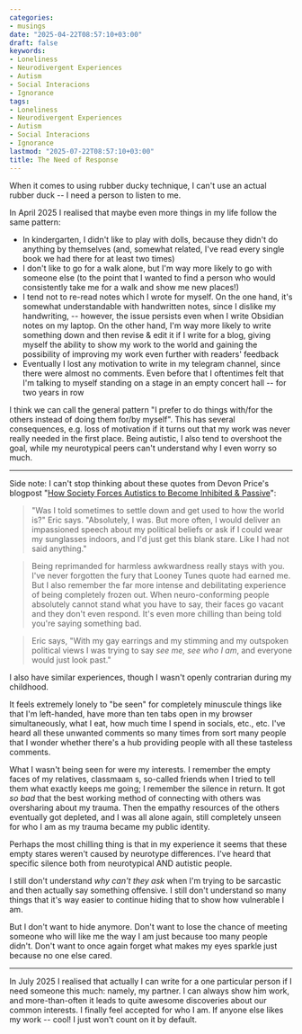 ```yaml
---
categories:
- musings
date: "2025-04-22T08:57:10+03:00"
draft: false
keywords:
- Loneliness
- Neurodivergent Experiences
- Autism
- Social Interacions
- Ignorance
tags:
- Loneliness
- Neurodivergent Experiences
- Autism
- Social Interacions
- Ignorance
lastmod: "2025-07-22T08:57:10+03:00"
title: The Need of Response
---
```


When it comes to using rubber ducky technique, I can't use an actual rubber duck -- I need a person to listen to me.

In April 2025 I realised that maybe even more things in my life follow the same pattern:
- In kindergarten, I didn't like to play with dolls, because they didn't do anything by themselves (and, somewhat related, I've read every single book we had there for at least two times)
- I don't like to go for a walk alone, but I'm way more likely to go with someone else (to the point that I wanted to find a person who would consistently take me for a walk and show me new places!)
- I tend not to re-read notes which I wrote for myself. On the one hand, it's somewhat understandable with handwritten notes, since I dislike my handwriting, -- however, the issue persists even when I write Obsidian notes on my laptop. On the other hand, I'm way more likely to write something down and then revise & edit it if I write for a blog, giving myself the ability to show my work to the world and gaining the possibility of improving my work even further with readers' feedback
- Eventually I lost any motivation to write in my telegram channel, since there were almost no comments. Even before that I oftentimes felt that I'm talking to myself standing on a stage in an empty concert hall -- for two years in row

I think we can call the general pattern "I prefer to do things with/for the others instead of doing them for/by myself". This has several consequences, e.g. loss of motivation if it turns out that my work was never really needed in the first place. Being autistic, I also tend to overshoot the goal, while my neurotypical peers can't understand why I even worry so much.

------------------------------------------------------------------------

Side note: I can't stop thinking about these quotes from Devon Price's blogpost "[How Society Forces Autistics to Become Inhibited & Passive](https://open.substack.com/pub/drdevonprice/p/how-society-forces-autistics-to-become)":

> "Was I told sometimes to settle down and get used to how the world is?" Eric says. "Absolutely, I was. But more often, I would deliver an impassioned speech about my political beliefs or ask if I could wear my sunglasses indoors, and I'd just get this blank stare. Like I had not said anything."

> Being reprimanded for harmless awkwardness really stays with you. I've never forgotten the fury that Looney Tunes quote had earned me. But I also remember the far more intense and debilitating experience of being completely frozen out. When neuro-conforming people absolutely cannot stand what you have to say, their faces go vacant and they don't even respond. It's even more chilling than being told you're saying something bad.

> Eric says, "With my gay earrings and my stimming and my outspoken political views I was trying to say *see me, see who I am*, and everyone would just look past."

I also have similar experiences, though I wasn't openly contrarian during my childhood.

It feels extremely lonely to "be seen" for completely minuscule things like that I'm left-handed, have more than ten tabs open in my browser simultaneously, what I eat, how much time I spend in socials, etc., etc. I've heard all these unwanted comments so many times from sort many people that I wonder whether there's a hub providing people with all these tasteless comments.

What I wasn't being seen for were my interests. I remember the empty faces of my relatives, classmaam s, so-called friends when I tried to tell them what exactly keeps me going; I remember the silence in return. It got *so bad* that the best working method of connecting with others was oversharing about my trauma. Then the empathy resources of the others eventually got depleted, and I was all alone again, still completely unseen for who I am as my trauma became my public identity.

Perhaps the most chilling thing is that in my experience it seems that these empty stares weren't caused by neurotype differences. I've heard that specific silence both from neurotypical AND autistic people.

I still don't understand *why can't they ask* when I'm trying to be sarcastic and then actually say something offensive. I still don't understand so many things that it's way easier to continue hiding that to show how vulnerable I am.

But I don't want to hide anymore. Don't want to lose the chance of meeting someone who will like me the way I am just because too many people didn't. Don't want to once again forget what makes my eyes sparkle just because no one else cared.

------------------------------------------------------------------------

In July 2025 I realised that actually I can write for a one particular person if I need someone this much: namely, my partner. I can always show him work, and more-than-often it leads to quite awesome discoveries about our common interests. I finally feel accepted for who I am. If anyone else likes my work -- cool! I just won't count on it by default.
